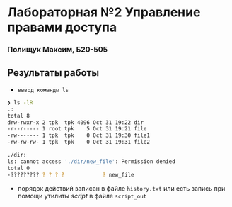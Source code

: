 # Лабораторная №2 Управление правами доступа
### Полищук Максим, Б20-505

## Результаты работы

- ``вывод команды ls``
```bash
❯ ls -lR
.:
total 8
drw-rwxr-x 2 tpk  tpk 4096 Oct 31 19:22 dir
-r--r----- 1 root tpk    5 Oct 31 19:21 file
-rw------- 1 tpk  tpk    0 Oct 31 19:30 file1
-rw-rw-rw- 1 tpk  tpk    0 Oct 31 19:31 file2

./dir:
ls: cannot access './dir/new_file': Permission denied
total 0
-????????? ? ? ? ?            ? new_file
```

- порядок действий записан в файле ``history.txt`` или есть запись при помощи утилиты *script* в файле ``script_out``
